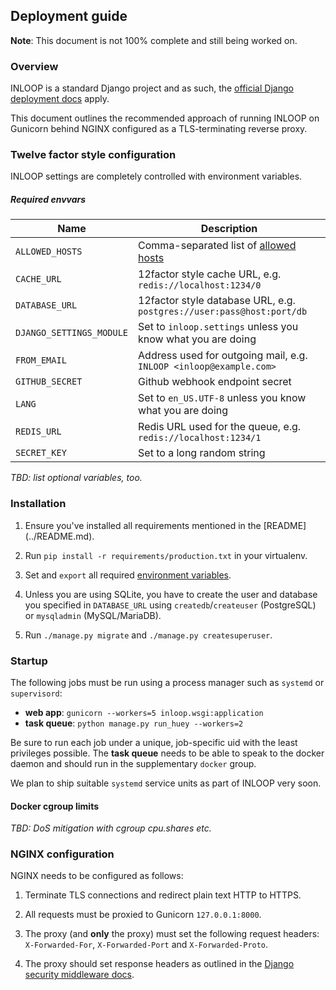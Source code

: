 ## Deployment guide

**Note**: This document is not 100% complete and still being worked on.

### Overview

INLOOP is a standard Django project and as such, the [official Django
deployment docs][1] apply.

This document outlines the recommended approach of running INLOOP on
Gunicorn behind NGINX configured as a TLS-terminating reverse proxy.


### Twelve factor style configuration

INLOOP settings are completely controlled with environment variables.

##### Required envvars

Name                        | Description
--------------------------- | -------------
`ALLOWED_HOSTS`             | Comma-separated list of [allowed hosts][2]
`CACHE_URL`                 | 12factor style cache URL, e.g. `redis://localhost:1234/0`
`DATABASE_URL`              | 12factor style database URL, e.g. `postgres://user:pass@host:port/db`
`DJANGO_SETTINGS_MODULE`    | Set to `inloop.settings` unless you know what you are doing
`FROM_EMAIL`                | Address used for outgoing mail, e.g. `INLOOP <inloop@example.com>`
`GITHUB_SECRET`             | Github webhook endpoint secret
`LANG`                      | Set to `en_US.UTF-8` unless you know what you are doing
`REDIS_URL`                 | Redis URL used for the queue, e.g. `redis://localhost:1234/1`
`SECRET_KEY`                | Set to a long random string


*TBD: list optional variables, too.*


### Installation

1. Ensure you've installed all requirements mentioned in the [README]
   (../README.md).

2. Run `pip install -r requirements/production.txt` in your virtualenv.

3. Set and `export` all required [environment variables](#required-envvars).

4. Unless you are using SQLite, you have to create the user and database you
   specified in `DATABASE_URL` using `createdb`/`createuser` (PostgreSQL) or
   `mysqladmin` (MySQL/MariaDB).

4. Run `./manage.py migrate` and `./manage.py createsuperuser`.


### Startup

The following jobs must be run using a process manager such as `systemd` or
`supervisord`:

* **web app**: `gunicorn --workers=5 inloop.wsgi:application`
* **task queue**: `python manage.py run_huey --workers=2`

Be sure to run each job under a unique, job-specific uid with the least
privileges possible. The **task queue** needs to be able to speak to the docker
daemon and should run in the supplementary `docker` group.

We plan to ship suitable `systemd` service units as part of INLOOP very soon.


#### Docker cgroup limits

*TBD: DoS mitigation with cgroup cpu.shares etc.*


### NGINX configuration

NGINX needs to be configured as follows:

1. Terminate TLS connections and redirect plain text HTTP to HTTPS.

2. All requests must be proxied to Gunicorn `127.0.0.1:8000`.

3. The proxy (and **only** the proxy) must set the following request headers:
   `X-Forwarded-For`, `X-Forwarded-Port` and `X-Forwarded-Proto`.

4. The proxy should set response headers as outlined in the [Django security
   middleware docs][3].


[1]: https://docs.djangoproject.com/en/stable/howto/deployment/
[2]: https://docs.djangoproject.com/en/stable/ref/settings/#allowed-hosts
[3]: https://docs.djangoproject.com/en/stable/ref/middleware/#module-django.middleware.security
